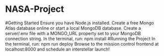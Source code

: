 # NASA-Project
#Getting Started
Ensure you have Node.js installed.
Create a free Mongo Atlas database online or start a local MongoDB database.
Create a server/.env file with a MONGO_URL property set to your MongoDB connection string.
In the terminal, run: npm install
#Running the Project
In the terminal, run: npm run deploy
Browse to the mission control frontend at localhost:8000 and schedule an interstellar launch!

